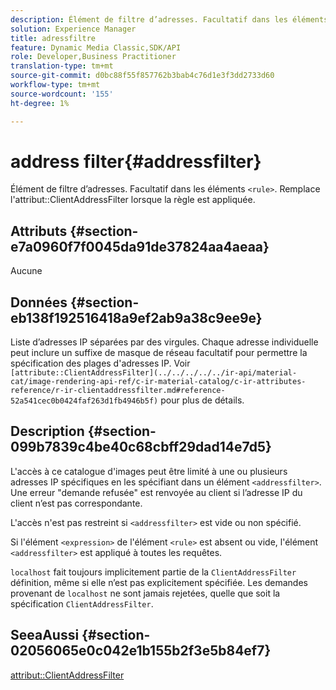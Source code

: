```yaml
---
description: Élément de filtre d’adresses. Facultatif dans les éléments <rule>. Remplace l’attribut ClientAddressFilter lorsque la règle est appliquée.
solution: Experience Manager
title: adressfiltre
feature: Dynamic Media Classic,SDK/API
role: Developer,Business Practitioner
translation-type: tm+mt
source-git-commit: d0bc88f55f857762b3bab4c76d1e3f3dd2733d60
workflow-type: tm+mt
source-wordcount: '155'
ht-degree: 1%

---
```



# address filter{#addressfilter}

Élément de filtre d’adresses. Facultatif dans les éléments `<rule>`. Remplace l&#39;attribut::ClientAddressFilter lorsque la règle est appliquée.

## Attributs {#section-e7a0960f7f0045da91de37824aa4aeaa}

Aucune

## Données {#section-eb138f192516418a9ef2ab9a38c9ee9e}

Liste d’adresses IP séparées par des virgules. Chaque adresse individuelle peut inclure un suffixe de masque de réseau facultatif pour permettre la spécification des plages d&#39;adresses IP. Voir ` [attribute::ClientAddressFilter](../../../../../ir-api/material-cat/image-rendering-api-ref/c-ir-material-catalog/c-ir-attributes-reference/r-ir-clientaddressfilter.md#reference-52a541cec0b0424faf263d1fb4946b5f)` pour plus de détails.

## Description {#section-099b7839c4be40c68cbff29dad14e7d5}

L&#39;accès à ce catalogue d&#39;images peut être limité à une ou plusieurs adresses IP spécifiques en les spécifiant dans un élément `<addressfilter>`. Une erreur &quot;demande refusée&quot; est renvoyée au client si l’adresse IP du client n’est pas correspondante.

L&#39;accès n&#39;est pas restreint si `<addressfilter>` est vide ou non spécifié.

Si l&#39;élément `<expression>` de l&#39;élément `<rule>` est absent ou vide, l&#39;élément `<addressfilter>` est appliqué à toutes les requêtes.

`localhost` fait toujours implicitement partie de la  `ClientAddressFilter` définition, même si elle n’est pas explicitement spécifiée. Les demandes provenant de `localhost` ne sont jamais rejetées, quelle que soit la spécification `ClientAddressFilter`.

## SeeaAussi {#section-02056065e0c042e1b155b2f3e5b84ef7}

[attribut::ClientAddressFilter](../../../../../ir-api/material-cat/image-rendering-api-ref/c-ir-material-catalog/c-ir-attributes-reference/r-ir-clientaddressfilter.md#reference-52a541cec0b0424faf263d1fb4946b5f)
